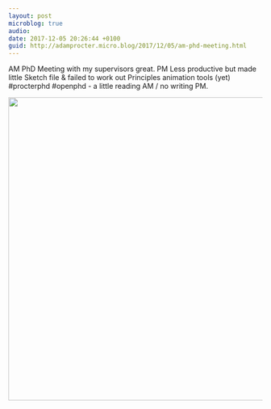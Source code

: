 ```yaml
---
layout: post
microblog: true
audio: 
date: 2017-12-05 20:26:44 +0100
guid: http://adamprocter.micro.blog/2017/12/05/am-phd-meeting.html
---
```

AM PhD Meeting with my supervisors great. PM Less productive but made little Sketch file & failed to work out Principles animation tools (yet) #procterphd #openphd - a little reading AM / no writing PM.

<img src="http://discursive.adamprocter.co.uk/uploads/2017/3b2fd0efe5.jpg" width="600" height="600" />
